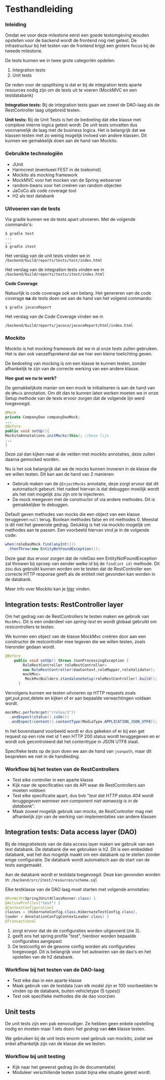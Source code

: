 # Testhandleiding

### Inleiding
Omdat we voor deze milestone eerst een goede testomgeving wouden opstellen voor de backend wordt de frontend nog niet getest. De infrastructuur bij het testen van de frontend krijgt een grotere focus bij de tweede milestone.

De tests kunnen we in twee grote categoriën opdelen:
1. Integration tests
2. Unit tests

De reden voor de opsplitsing is dat er bij de integration tests aparte resources nodig zijn om de tests uit te voeren (MockMVC en een testdatabank)

**Integration tests:** Bij de integration tests gaan we zowel de DAO-laag als de RestController laag uitgebreid testen.

**Unit tests:** Bij de Unit Tests is het de bedoeling dat elke klasse met complexe interne logica getest wordt. De unit tests omvatten dus voornamelijk de laag met de business logica. Het is belangrijk dat we klassen testen met zo weinig mogelijk invloed van andere klassen. Dit kunnen we gemakkelijk doen aan de hand van Mockito.

### Gebruikte technologiën
- JUnit
- Harmcrest (eventueel FEST in de toekomst)
- Mockito als mocking framework
- MockMVC voor het mocken van de Spring webserver
- random-beans voor het creëren van random objecten
- JaCoCo als code coverage tool
- H2 als test databank

### Uitvoeren van de tests
Via gradle kunnen we de tests apart uitvoeren. Met de volgende commando's:

```
$ gradle test
...
...
$ gradle itest
```

Het verslag van de unit tests vinden we in `/backend/build/reports/tests/test/index.html`

Het verslag van de integration tests vinden we in `/backend/build/reports/tests/itest/index.html`

**Code Coverage**

Natuurlijk is code coverage ook van belang. Het genereren van de code coverage **na** de tests doen we aan de hand van het volgend commando:
 ```
 $ gradle jacocoReport
 ```

Het verslag van de Code Coverage vinden we in

`/backend/build/reports/jacoco/jacocoReport/html/index.html`

### Mockito

Mockito is het mocking framework dat we in al onze tests zullen gebruiken. Het is dan ook vanzelfsprekend dat we hier een kleine toelichting geven.

De bedoeling van mocking is om een klasse te kunnen testen, zonder afhankelijk te zijn van de correcte werking van een andere klasse.

**Hoe gaat we nu te werk?**

De gemakkelijkste manier om een mock te initialiseren is aan de hand van de `@Mock` annotation. Om dit dan te kunnen laten werken moeten we in onze Setup methode van de tests ervoor zorgen dat de volgende lijn werd toegevoegd.
``` java
@Mock
private CompanyDao companyDaoMock;
...
@Before
public void setUp(){
MockitoAnnotations.initMocks(this); //Deze lijn
...
}
```
Deze zal dan kijken naar al de velden met mockito annotaties, deze zullen daarna gemocked worden.

Nu is het ook belangrijk dat we de mocks kunnen invoeren in de klasse die we willen testen. Dit kan aan de hand van 2 manieren:
- Gebruik maken van de `@InjectMocks` annotatie, deze zorgt ervoor dat dit automatisch gebeurt. Het nadeel hiervan is dat debuggen moeilijk wordt als het niet mogelijk zou zijn om te injecteren.
- De mock meegeven met de constructor of via andere methodes. Dit is gemakkelijker te debuggen.

Default geven methodes van mocks die een object van een klasse teruggeven `null` terug. Boolean methodes false en int methodes 0. Meestal is dit niet het gewenste gedrag. Gelukkig is het via mockito mogelijk om methodes aan te passen. Een voorbeeld hiervan vind je in de volgende code:

```java
when(roleDaoMock.find(anyInt()))
 .thenThrow(new EntityNotFoundException());
```
Deze gaat dus ervoor zorgen dat de roleDao een EntityNotFoundException zal throwen bij oproep van eender welke id bij de `find(int id)` methode. Dit zou dus gebruikt kunnen worden om te testen dat de RestController een correcte HTTP response geeft als de entiteit niet gevonden kan worden in de databank.

Meer info over Mockito kan je [hier](https://static.javadoc.io/org.mockito/mockito-core/2.7.17/org/mockito/Mockito.html) vinden.


## Integration tests: RestController layer

Om het gedrag van de RestControllers te testen maken we gebruik van `MockMvc`. Dit is een onderdeel van *spring-test* en wordt globaal gebruikt om restcontrollers te testen.

We kunnen een object van de klasse MockMvc creëren door aan een constructor de restcontroller mee tegeven die we willen testen, zoals hieronder gedaan wordt.

```java
@Before
    public void setUp() throws JsonProcessingException {
        RoleRestController roleRestController=
        new RoleRestController(daoContext,roleMapper,roleValidator);
        mockMvc=
         MockMvcBuilders.standaloneSetup(roleRestController).build();
      }
```

Vervolgens kunnen we testen uitvoeren op HTTP requests zoals get,put,post,delete
en kijken of er aan bepaalde verwachtingen voldaan wordt.

```java
mockMvc.perform(get("/roles/1"))
  .andExpect(status().isOk())
  .andExpect(content().contentType(MediaType.APPLICATION_JSON_UTF8));
```

In het bovenstaand voorbeeld wordt er dus gekeken of er bij een get request op een role met id 1 een HTTP 200 status wordt teruggegeven en er wordt ook gecontroleerd dat het contenttype in JSON UTF8 staat.

Specifieke tests op de json doen we aan de hand van `jsonpath`, maar dit bespreken we niet in de handleiding.

### Workflow bij het testen van de RestControllers
- Test elke controller in een aparte klasse
- Kijk naar de specificaties van de API waar de RestControllers aan moeten voldoen
- Test elke specificatie apart, dus bvb "*test dat HTTP status 404 wordt teruggegeven wanneer een component niet aanwezig is in de databank*".
- Maak zoveel mogelijk gebruik van mocks, de RestController mag niet afhankelijk zijn van de werking van implementaties van andere klassen

## Integration tests: Data access layer (DAO)

Bij de integratietests van de data access layer maken we gebruik van een test databank. De databank die we gebruiken is h2. Dit is een embedded databank, wat het dus mogelijk maakt om een databank op te stellen zonder enige configuratie. De databank wordt automatisch aan de start van de tests aangemaakt.

Aan de databank wordt er testdata toegevoegd. Deze kan gevonden worden in: `/backend/src/itest/resources/schema.sql`

Elke testklasse van de DAO laag moet starten met volgende annotaties:
```java
@RunWith(SpringJUnit4ClassRunner.class) 1
@ActiveProfiles("test") 2
@ContextConfiguration(
classes = {HibernateConfig.class,HibernateTestConfig.class},
loader = AnnotationConfigContextLoader.class) 3
@Transactional
```
1.  zorgt ervoor dat de de configuraties worden uitgevoerd (zie 3).
2.  geeft ons het spring profile "test", hierdoor worden bepaalde configuraties aangepast
3. De testconfig en de gewone config worden als configuraties toegevoegd. Dit is belangrijk voor het autowiren van de dao's en het opstellen van de h2 databank.


### Workflow bij het testen van de DAO-laag
- Test elke dao in een aparte klasse
- Maak gebruik van de testdata (van elk model zijn er 100 voorbeelden te vinden op de databank, buiten vehicletype (5 types))
- Test ook specifieke methodes die de dao voorzien


## Unit tests

De unit tests zijn een pak eenvoudiger. Ze hebben geen enkele opstelling nodig en moeten maar 1 iets doen: het *gedrag* van **één** klasse testen.

We gebruiken bij de unit tests enorm veel gebruik van mockito, zodat we enkel afhankelijk zijn van de klasse die we testen.

### Workflow bij unit testing
- Kijk naar het gewenst gedrag (in de documentatie)
- Moduleer verschillende testen zodat bijna elke situatie getest wordt.

